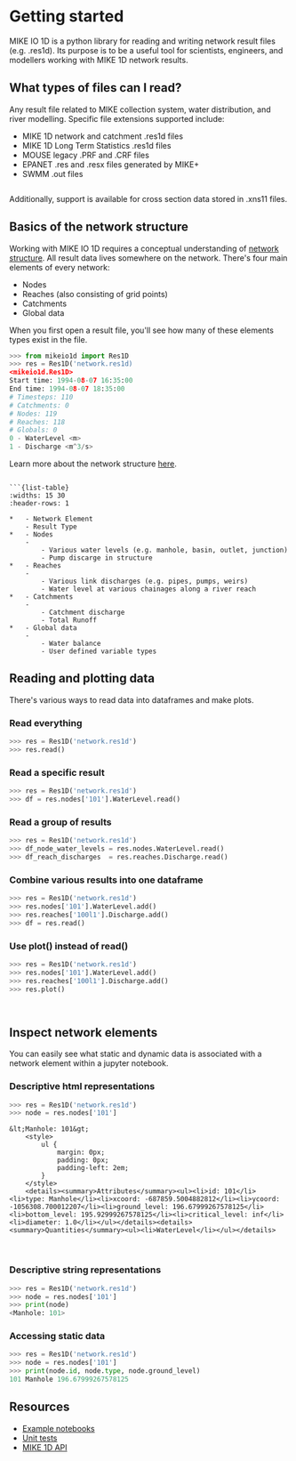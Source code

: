 # Getting started

MIKE IO 1D is a python library for reading and writing network result files (e.g. .res1d). Its purpose is to be a useful tool for scientists, engineers, and modellers working with MIKE 1D network results.

## What types of files can I read?

Any result file related to MIKE collection system, water distribution, and river modelling. Specific file extensions supported include:

* MIKE 1D network and catchment .res1d files
* MIKE 1D Long Term Statistics .res1d files
* MOUSE legacy .PRF and .CRF files
* EPANET .res and .resx files generated by MIKE+
* SWMM .out files

```{note} EPANET, SWMM, and MOUSE result files are read the same way as res1d files. No special syntax or alternative API is required.
```

Additionally, support is available for cross section data stored in .xns11 files.

## Basics of the network structure

Working with MIKE IO 1D requires a conceptual understanding of [network structure](network). All result data lives somewhere on the network. There's four main elements of every network:

* Nodes
* Reaches (also consisting of grid points)
* Catchments
* Global data

When you first open a result file, you'll see how many of these elements types exist in the file.
```python
>>> from mikeio1d import Res1D
>>> res = Res1D('network.res1d)
<mikeio1d.Res1D>
Start time: 1994-08-07 16:35:00
End time: 1994-08-07 18:35:00
# Timesteps: 110
# Catchments: 0
# Nodes: 119
# Reaches: 118
# Globals: 0
0 - WaterLevel <m>
1 - Discharge <m^3/s>
```

Learn more about the network structure [here](network).

```{tip} The network structure is generic and applies to different domains (e.g. collection systems, water distribution, rivers). Here's a few examples of result types mapped onto this structure.

```{list-table}
:widths: 15 30
:header-rows: 1

*   - Network Element
    - Result Type
*   - Nodes
    -
        - Various water levels (e.g. manhole, basin, outlet, junction)
        - Pump discarge in structure
*   - Reaches
    -
        - Various link discharges (e.g. pipes, pumps, weirs)
        - Water level at various chainages along a river reach
*   - Catchments
    -
        - Catchment discharge
        - Total Runoff
*   - Global data
    -
        - Water balance
        - User defined variable types
```

## Reading and plotting data

There's various ways to read data into dataframes and make plots.

### Read everything

```python
>>> res = Res1D('network.res1d')
>>> res.read()
```

### Read a specific result
```python
>>> res = Res1D('network.res1d')
>>> df = res.nodes['101'].WaterLevel.read()
```

### Read a group of results
```python
>>> res = Res1D('network.res1d')
>>> df_node_water_levels = res.nodes.WaterLevel.read()
>>> df_reach_discharges  = res.reaches.Discharge.read()
```

### Combine various results into one dataframe
```python
>>> res = Res1D('network.res1d')
>>> res.nodes['101'].WaterLevel.add()
>>> res.reaches['100l1'].Discharge.add()
>>> df = res.read()
```

### Use plot() instead of read()
```python
>>> res = Res1D('network.res1d')
>>> res.nodes['101'].WaterLevel.add()
>>> res.reaches['100l1'].Discharge.add()
>>> res.plot()
```

```{hint} Think of add() as in 'add this to some collection of results I eventually want to read to a dataframe'.
```
```{caution} The add() workflow may change to something more intuitive. Join the discussion on GitHub to share your opinion :)'.
```

## Inspect network elements

You can easily see what static and dynamic data is associated with a network element within a jupyter notebook.

### Descriptive html representations

```python
>>> res = Res1D('network.res1d')
>>> node = res.nodes['101']
```
```{raw} html
&lt;Manhole: 101&gt;
    <style>
        ul {
            margin: 0px;
            padding: 0px;
            padding-left: 2em;
        }
    </style>
    <details><summary>Attributes</summary><ul><li>id: 101</li><li>type: Manhole</li><li>xcoord: -687859.5004882812</li><li>ycoord: -1056308.700012207</li><li>ground_level: 196.67999267578125</li><li>bottom_level: 195.92999267578125</li><li>critical_level: inf</li><li>diameter: 1.0</li></ul></details><details><summary>Quantities</summary><ul><li>WaterLevel</li></ul></details>
```   
<br/>

### Descriptive string representations
```python
>>> res = Res1D('network.res1d')
>>> node = res.nodes['101']
>>> print(node)
<Manhole: 101>
```

### Accessing static data
```python
>>> res = Res1D('network.res1d')
>>> node = res.nodes['101']
>>> print(node.id, node.type, node.ground_level)
101 Manhole 196.67999267578125
```

## Resources

* [Example notebooks](https://nbviewer.jupyter.org/github/DHI/mikeio1d/tree/main/notebooks/)
* [Unit tests](https://github.com/DHI/mikeio1d/tree/main/tests)
* [MIKE 1D API](http://docs.mikepoweredbydhi.com/engine_libraries/mike1d/mike1d_api/)
